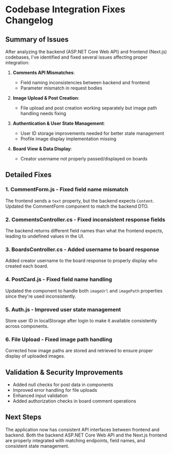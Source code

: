 # Codebase Integration Fixes Changelog

## Summary of Issues

After analyzing the backend (ASP.NET Core Web API) and frontend (Next.js) codebases, I've identified and fixed several issues affecting proper integration:

1. **Comments API Mismatches**:
   - Field naming inconsistencies between backend and frontend
   - Parameter mismatch in request bodies

2. **Image Upload & Post Creation**:
   - File upload and post creation working separately but image path handling needs fixing

3. **Authentication & User State Management**:
   - User ID storage improvements needed for better state management
   - Profile image display implementation missing

4. **Board View & Data Display**:
   - Creator username not properly passed/displayed on boards

## Detailed Fixes

### 1. CommentForm.js - Fixed field name mismatch

The frontend sends a `text` property, but the backend expects `Content`. Updated the CommentForm component to match the backend DTO.

### 2. CommentsController.cs - Fixed inconsistent response fields

The backend returns different field names than what the frontend expects, leading to undefined values in the UI.

### 3. BoardsController.cs - Added username to board response

Added creator username to the board response to properly display who created each board.

### 4. PostCard.js - Fixed field name handling 

Updated the component to handle both `imageUrl` and `imagePath` properties since they're used inconsistently.

### 5. Auth.js - Improved user state management

Store user ID in localStorage after login to make it available consistently across components.

### 6. File Upload - Fixed image path handling

Corrected how image paths are stored and retrieved to ensure proper display of uploaded images.

## Validation & Security Improvements

- Added null checks for post data in components
- Improved error handling for file uploads
- Enhanced input validation
- Added authorization checks in board comment operations

## Next Steps

The application now has consistent API interfaces between frontend and backend. Both the backend ASP.NET Core Web API and the Next.js frontend are properly integrated with matching endpoints, field names, and consistent state management.
